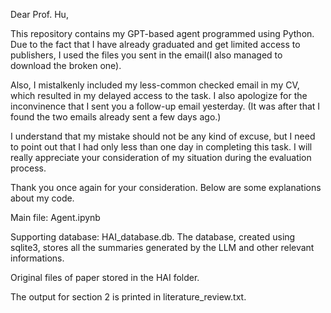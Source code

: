 Dear Prof. Hu,

This repository contains my GPT-based agent programmed using Python. Due to the fact that I have already graduated and get limited access to publishers, I used the files you sent in the email(I also managed to download the broken one). 

Also, I mistalkenly included my less-common checked email in my CV, which resulted in my delayed access to the task. I also apologize for the inconvinence that I sent you a follow-up email yesterday. (It was after that I found the two emails already sent a few days ago.)

I understand that my mistake should not be any kind of excuse, but I need to point out that I had only less than one day in completing this task. I will really appreciate your consideration of my situation during the evaluation process.

Thank you once again for your consideration. Below are some explanations about my code.

Main file: Agent.ipynb

Supporting database: HAI_database.db. The database, created using sqlite3, stores all the summaries generated by the LLM and other relevant informations.

Original files of paper stored in the HAI folder.

The output for section 2 is printed in literature_review.txt.
